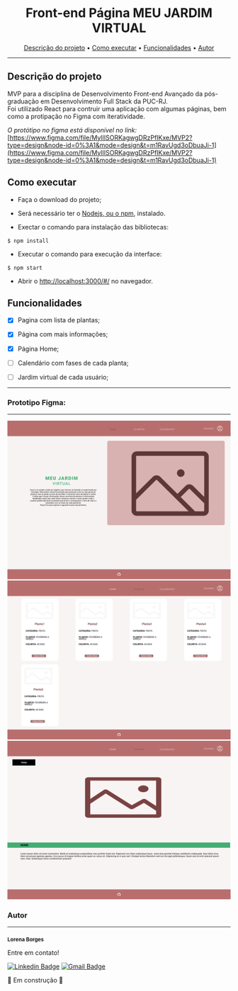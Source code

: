 <h1 align="center">Front-end Página MEU JARDIM VIRTUAL</h1>

<p align="center">
 <a href="#descricao">Descrição do projeto</a> •
 <a href="#executar">Como executar</a> • 
 <a href="#funcionalidades">Funcionalidades</a> • 
 <a href="#autor">Autor</a>
</p>

---

##  Descrição do projeto

MVP para a disciplina de Desenvolvimento Front-end Avançado da pós-graduação em Desenvolvimento Full Stack da PUC-RJ. <br>
Foi utilizado React para contruir uma aplicação com algumas páginas, bem como a protipação no Figma com iteratividade.

*O protótipo no figma está disponível no link:* [https://www.figma.com/file/MylIISORKagwgDRzPfIKxe/MVP2?type=design&node-id=0%3A1&mode=design&t=m1RavUgd3oDbuaJi-1](https://www.figma.com/file/MylIISORKagwgDRzPfIKxe/MVP2?type=design&node-id=0%3A1&mode=design&t=m1RavUgd3oDbuaJi-1)


## Como executar

- Faça o download do projeto;

- Será necessário ter o [Nodejs, ou o npm,](https://nodejs.org/en/download/) instalado.

- Exectar o comando para instalação das bibliotecas:

```
$ npm install
```

- Executar o comando para execução da interface:

```
$ npm start
```

- Abrir o [http://localhost:3000/#/](http://localhost:3000/#/) no navegador.


## Funcionalidades


- [x] Pagina com lista de plantas;
- [x] Página com mais informações;
- [x] Página Home;
- [ ] Calendário com fases de cada planta;
- [ ] Jardim virtual de cada usuário;



---
### Prototipo Figma:
---


![home](<src/assets/HOME.png>)
![informações](<src/assets/INFORMAÇÕES.png>)
![saiba mais](<src/assets/SAIBA MAIS.png>)


### Autor
---

<a>
 <sub><b>Lorena Borges</b></sub></a>


Entre em contato!

[![Linkedin Badge](https://img.shields.io/badge/-Lorena-blue?style=flat-square&logo=Linkedin&logoColor=white&link=https://www.linkedin.com/in/lorenadasilvaborges/)](https://www.linkedin.com/in/lorenadasilvaborges/) 
[![Gmail Badge](https://img.shields.io/badge/-sborges.lorena@gmail.com-c14438?style=flat-square&logo=Gmail&logoColor=white&link=mailto:sborges.lorena@gmail.com)](mailto:sborges.lorena@gmail.com)


 🚧  Em construção  🚧